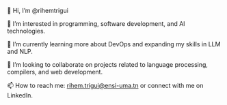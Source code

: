 👋 Hi, I’m @rihemtrigui

👀 I’m interested in programming, software development, and AI technologies.

🌱 I’m currently learning more about DevOps and expanding my skills in LLM and NLP.

💞️ I’m looking to collaborate on projects related to language processing, compilers, and web development.

📫 How to reach me: rihem.trigui@ensi-uma.tn or connect with me on LinkedIn.

